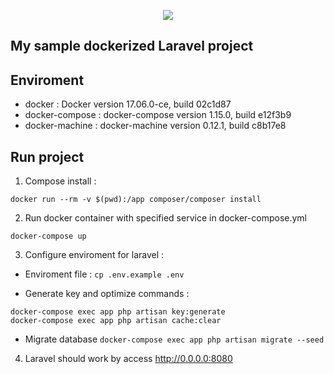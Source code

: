 <p align="center"><img src="https://laravel.com/assets/img/components/logo-laravel.svg"></p>


## My sample dockerized Laravel project

## Enviroment 
* docker : Docker version 17.06.0-ce, build 02c1d87
* docker-compose : docker-compose version 1.15.0, build e12f3b9
* docker-machine : docker-machine version 0.12.1, build c8b17e8

## Run project
1. Compose install :
```
docker run --rm -v $(pwd):/app composer/composer install
```

2. Run docker container with specified service in docker-compose.yml
```
docker-compose up
```

3. Configure enviroment for laravel :
* Enviroment file :
`cp .env.example .env`

* Generate key and optimize commands :
```
docker-compose exec app php artisan key:generate
docker-compose exec app php artisan cache:clear
```

* Migrate database
`docker-compose exec app php artisan migrate --seed`

4. Laravel should work by access http://0.0.0.0:8080
